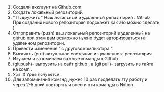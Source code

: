 1. Создали акклаунт на Github.com
2. Создать локальный репозиторий. 
3. " Подружить " Наш локальный и удаленный репазиторий . Github При создании нового репозитория подскажет как это можно сделать ) 
4. Отпрправить (push) ваш локальный репозиторий в удаленный на github  при этом вам возможно нужно будет авторизоваться на удаленном репозитории.
5. Провести изменение " с другово компьютора ". 
6. Выкачать (pull) актуальное состояние из удаленного репозитория .
7. Изучаем и запоминаем важные команды в Github  
8. (git push)- выгрузить на сайт github , а (git puii)- загрузить из сайта на комп .
9. Ура !!! Ураа полуается .
10. Для запоминания команд ,нужно 10 раз проделать эту работу и через 2-5 дней повтарить и внести эти команды в Notion .
